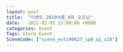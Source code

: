 ```yaml
---
layout: post
title:  "이벤트_2019여름_0화_오프닝"
date:   2021-02-05 13:00:00 +0000
categories: Event
Tags: Story Event
SceneCode: ["scene_evt190627_cp0_q1_s10"]
---
```

